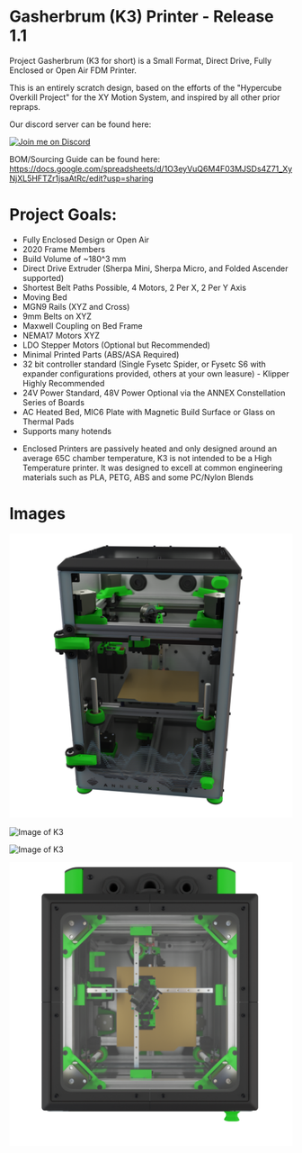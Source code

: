 # Gasherbrum (K3) Printer - Release 1.1

Project Gasherbrum (K3 for short) is a Small Format, Direct Drive, Fully Enclosed or Open Air FDM Printer.

This is an entirely scratch design, based on the efforts of the "Hypercube Overkill Project" for the XY Motion System, and inspired by all other prior repraps.

Our discord server can be found here: 

[![Join me on Discord](https://discord.com/api/guilds/641407187004030997/widget.png?style=banner2)](https://discord.gg/MzTR3zE)


BOM/Sourcing Guide can be found here: https://docs.google.com/spreadsheets/d/1O3eyVuQ6M4F03MJSDs4Z71_XyNjXL5HFTZr1jsaAtRc/edit?usp=sharing


# Project Goals:
- Fully Enclosed Design or Open Air
- 2020 Frame Members
- Build Volume of ~180^3 mm
- Direct Drive Extruder (Sherpa Mini, Sherpa Micro, and Folded Ascender supported)
- Shortest Belt Paths Possible, 4 Motors, 2 Per X, 2 Per Y Axis
- Moving Bed
- MGN9 Rails (XYZ and Cross)
- 9mm Belts on XYZ
- Maxwell Coupling on Bed Frame
- NEMA17 Motors XYZ
- LDO Stepper Motors (Optional but Recommended)
- Minimal Printed Parts (ABS/ASA Required)
- 32 bit controller standard (Single Fysetc Spider, or Fysetc S6 with expander configurations provided, others at your own leasure) - Klipper Highly Recommended
- 24V Power Standard, 48V Power Optional via the ANNEX Constellation Series of Boards
- AC Heated Bed, MIC6 Plate with Magnetic Build Surface or Glass on Thermal Pads
- Supports many hotends

* Enclosed Printers are passively heated and only designed around an average 65C chamber temperature, K3 is not intended to be a High Temperature printer. It was designed to excell at common engineering materials such as PLA, PETG, ABS and some PC/Nylon Blends

# Images
 ![Image of K3](Archive/Release_1/Images/renders/front_view.png?raw=true)
  
 ![Image of K3](Archive/Release_1/Images/renders/inside_view.png?raw=true) 

 ![Image of K3](Archive/Release_1/Images/renders/inside_view_ascender.png?raw=true)

 ![Image of K3](Archive/Release_1/Images/renders/top_view.png?raw=true) 


